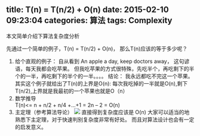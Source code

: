 title: T(n) = T(n/2) + O(n)
date: 2015-02-10 09:23:04
categories: 算法
tags: Complexity
---
本文简单介绍下算法复杂度分析
<!--more-->
先通过一个简单的例子，T(n) = T(n/2) + O(n)，
那么T(n)应该的等于多少呢？
1. 给个直观的例子：
自从看到 An apple a day, keep doctors away， 这句谚语，每天我都会吃苹果。
但我吃苹果的方式很特殊，先吃半个，再吃剩下的半个的一半，再吃剩下的半个的一半。。。。
结论： 我永远都吃不完这一个苹果。  
其实这个例子就给出了T(n)的上界是O(n):
每次我吃掉的一半就是O(n),剩下T(n/2),上界就是我最初的一个苹果也就是O（n）
2. 数学推导  
T(n)<= n + n/2 + n/4 +...+1 = 2n – 2 = O(n)
3. 主定理（参考算法导论）
![](http://ljshou.qiniudn.com/master-therom.jpg)
直接得到复杂度应该是 O(n)
大家可以适当的地熟悉下主定理，对于快速判别复杂度非常有好处。
而且对算法设计也会有一定的启发意义。
